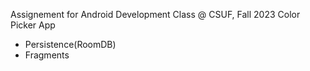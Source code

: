 Assignement for Android Development Class @ CSUF, Fall 2023
Color Picker App 
- Persistence(RoomDB)
- Fragments
